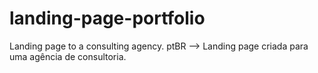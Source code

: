 # landing-page-portfolio
Landing page to a consulting agency.
ptBR --> Landing page criada para uma agência de consultoria.
